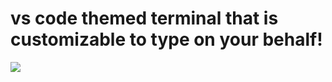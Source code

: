 # vs code themed terminal that is customizable to type on your behalf!

<img src="https://i.imgur.com/PQgPB1E.gif" />
